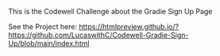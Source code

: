 This is the Codewell Challenge about the Gradie Sign Up Page

See the Project here:
https://htmlpreview.github.io/?https://github.com/LucaswithC/Codewell-Gradie-Sign-Up/blob/main/index.html
